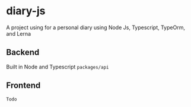 # diary-js
A project using for a personal diary using Node Js, Typescript, TypeOrm, and Lerna
## Backend
Built in Node and Typescript
`packages/api`

## Frontend
`Todo`
